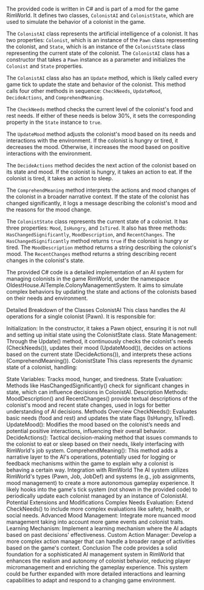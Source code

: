 The provided code is written in C# and is part of a mod for the game RimWorld. It defines two classes, `ColonistAI` and `ColonistState`, which are used to simulate the behavior of a colonist in the game.

The `ColonistAI` class represents the artificial intelligence of a colonist. It has two properties: `Colonist`, which is an instance of the `Pawn` class representing the colonist, and `State`, which is an instance of the `ColonistState` class representing the current state of the colonist. The `ColonistAI` class has a constructor that takes a `Pawn` instance as a parameter and initializes the `Colonist` and `State` properties.

The `ColonistAI` class also has an `Update` method, which is likely called every game tick to update the state and behavior of the colonist. This method calls four other methods in sequence: `CheckNeeds`, `UpdateMood`, `DecideActions`, and `ComprehendMeaning`.

The `CheckNeeds` method checks the current level of the colonist's food and rest needs. If either of these needs is below 30%, it sets the corresponding property in the `State` instance to `true`.

The `UpdateMood` method adjusts the colonist's mood based on its needs and interactions with the environment. If the colonist is hungry or tired, it decreases the mood. Otherwise, it increases the mood based on positive interactions with the environment.

The `DecideActions` method decides the next action of the colonist based on its state and mood. If the colonist is hungry, it takes an action to eat. If the colonist is tired, it takes an action to sleep.

The `ComprehendMeaning` method interprets the actions and mood changes of the colonist in a broader narrative context. If the state of the colonist has changed significantly, it logs a message describing the colonist's mood and the reasons for the mood change.

The `ColonistState` class represents the current state of a colonist. It has three properties: `Mood`, `IsHungry`, and `IsTired`. It also has three methods: `HasChangedSignificantly`, `MoodDescription`, and `RecentChanges`. The `HasChangedSignificantly` method returns `true` if the colonist is hungry or tired. The `MoodDescription` method returns a string describing the colonist's mood. The `RecentChanges` method returns a string describing recent changes in the colonist's state.

The provided C# code is a detailed implementation of an AI system for managing colonists in the game RimWorld, under the namespace OldestHouse.AITemple.ColonyManagementSystem. It aims to simulate complex behaviors by updating the state and actions of the colonists based on their needs and environment.

Detailed Breakdown of the Classes
ColonistAI
This class handles the AI operations for a single colonist (Pawn). It is responsible for:

Initialization: In the constructor, it takes a Pawn object, ensuring it is not null and setting up initial state using the ColonistState class.
State Management: Through the Update() method, it continuously checks the colonist's needs (CheckNeeds()), updates their mood (UpdateMood()), decides on actions based on the current state (DecideActions()), and interprets these actions (ComprehendMeaning()).
ColonistState
This class represents the dynamic state of a colonist, handling:

State Variables: Tracks mood, hunger, and tiredness.
State Evaluation: Methods like HasChangedSignificantly() check for significant changes in state, which can influence decisions in ColonistAI.
Description Methods: MoodDescription() and RecentChanges() provide textual descriptions of the colonist's mood and recent state changes, used in logs for better understanding of AI decisions.
Methods Overview
CheckNeeds(): Evaluates basic needs (food and rest) and updates the state flags (IsHungry, IsTired).
UpdateMood(): Modifies the mood based on the colonist’s needs and potential positive interactions, influencing their overall behavior.
DecideActions(): Tactical decision-making method that issues commands to the colonist to eat or sleep based on their needs, likely interfacing with RimWorld's job system.
ComprehendMeaning(): This method adds a narrative layer to the AI's operations, potentially used for logging or feedback mechanisms within the game to explain why a colonist is behaving a certain way.
Integration with RimWorld
The AI system utilizes RimWorld's types (Pawn, Job, JobDef) and systems (e.g., job assignments, mood management) to create a more autonomous gameplay experience.
It likely hooks into the game's tick system (not shown in the provided code) to periodically update each colonist managed by an instance of ColonistAI.
Potential Extensions and Modifications
Complex Needs Evaluation: Extend CheckNeeds() to include more complex evaluations like safety, health, or social needs.
Advanced Mood Management: Integrate more nuanced mood management taking into account more game events and colonist traits.
Learning Mechanism: Implement a learning mechanism where the AI adapts based on past decisions' effectiveness.
Custom Action Manager: Develop a more complex action manager that can handle a broader range of activities based on the game's context.
Conclusion
The code provides a solid foundation for a sophisticated AI management system in RimWorld that enhances the realism and autonomy of colonist behavior, reducing player micromanagement and enriching the gameplay experience. This system could be further expanded with more detailed interactions and learning capabilities to adapt and respond to a changing game environment.